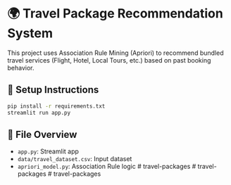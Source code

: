 # 🌍 Travel Package Recommendation System

This project uses Association Rule Mining (Apriori) to recommend bundled travel services (Flight, Hotel, Local Tours, etc.) based on past booking behavior.

## 🔧 Setup Instructions

```bash
pip install -r requirements.txt
streamlit run app.py
```

## 📁 File Overview
- `app.py`: Streamlit app
- `data/travel_dataset.csv`: Input dataset
- `apriori_model.py`: Association Rule logic
#   t r a v e l - p a c k a g e s  
 #   t r a v e l - p a c k a g e s  
 #   t r a v e l - p a c k a g e s  
 
